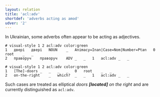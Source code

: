 ```yaml
---
layout: relation
title: 'acl:adv'
shortdef: 'adverbs acting as amod'
udver: '2'
---
```


In Ukrainian, some adverbs often appear to be acting as adjectives.

~~~ conllu
# visual-style 1 2 acl:adv color:green
1	двері	двері	NOUN	_	Animacy=Inan|Case=Nom|Number=Ptan	0	root	_	_
2	праворуч	праворуч	ADV	_	_	1	acl:adv	_	_

# visual-style 1 2 acl:adv color:green
1	[The]-doors	_	_	_	_	0	root	_	_
2	on-the-right	_	which?	_	_	1	acl:adv	_	_

~~~

Such cases are treated as elliptical _doors **[located]** on the right_ and are currently distinguished as `acl:adv`.
<!-- Interlanguage links updated So kvě 14 19:02:47 CEST 2022 -->
